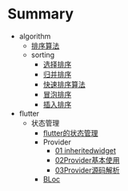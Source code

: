# Summary

- algorithm
  - [排序算法](algorithm/sorting.md)
  - sorting
    - [选择排序](algorithm/sorting/selection_sort.md)
    - [归并排序](algorithm/sorting/merge_sort.md)
    - [快速排序算法](algorithm/sorting/quick_sort.md)
    - [冒泡排序](algorithm/sorting/bubble_sort.md)
    - [插入排序](algorithm/sorting/insertion_sort.md)
- flutter
  - 状态管理
    - [flutter的状态管理](flutter/状态管理/前言.md)
    - Provider
      - [01 inheritedwidget](flutter/状态管理/Provider/01InheritedWidget.md)
      - [02Provider基本使用](flutter/状态管理/Provider/02Provider基本使用.md)
      - [03Provider源码解析](flutter/状态管理/Provider/03Provider源码解析.md)
    - [BLoc](flutter/状态管理/BLoC.md)

